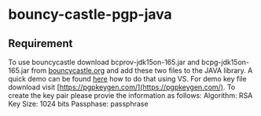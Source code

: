 # bouncy-castle-pgp-java

## Requirement
To use bouncycastle download 	bcprov-jdk15on-165.jar and 	bcpg-jdk15on-165.jar from [bouncycastle.org](https://www.bouncycastle.org/latest_releases.html) and add these two files to the JAVA library.
A quick demo can be found [here](https://code.visualstudio.com/docs/java/java-project) how to do that using VS.
For demo key file download visit [https://pgpkeygen.com/](https://pgpkeygen.com/).
To create the key pair please provie the information as follows:
Algorithm: RSA
Key Size: 1024 bits
Passphase: passphrase

